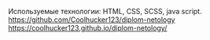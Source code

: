 Используемые технологии:
HTML, CSS, SCSS, java script.
https://github.com/Coolhucker123/diplom-netology
https://coolhucker123.github.io/diplom-netology/